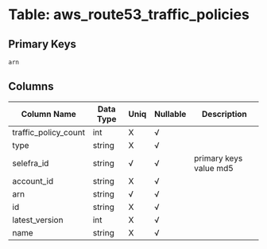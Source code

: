 # Table: aws_route53_traffic_policies

## Primary Keys 

```
arn
```


## Columns 

|  Column Name   |  Data Type  | Uniq | Nullable | Description | 
|  ----  | ----  | ----  | ----  | ---- | 
| traffic_policy_count | int | X | √ |  | 
| type | string | X | √ |  | 
| selefra_id | string | √ | √ | primary keys value md5 | 
| account_id | string | X | √ |  | 
| arn | string | √ | √ |  | 
| id | string | X | √ |  | 
| latest_version | int | X | √ |  | 
| name | string | X | √ |  | 


